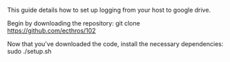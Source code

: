 This guide details how to set up logging from your host to google drive.

Begin by downloading the repository: 
	git clone https://github.com/ecthros/102

Now that you've downloaded the code, install the necessary dependencies:
	sudo ./setup.sh